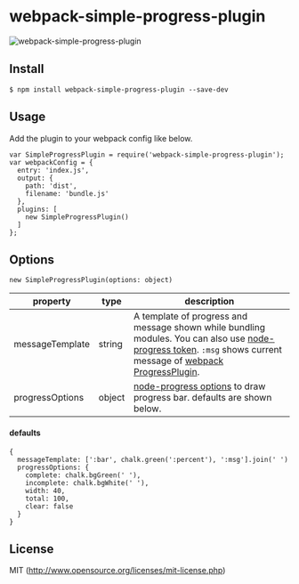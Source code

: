 # webpack-simple-progress-plugin
![webpack-simple-progress-plugin](http://i.imgur.com/5G767Ag.gif)

## Install
```
$ npm install webpack-simple-progress-plugin --save-dev
```

## Usage
Add the plugin to your webpack config like below.
```
var SimpleProgressPlugin = require('webpack-simple-progress-plugin');
var webpackConfig = {
  entry: 'index.js',
  output: {
    path: 'dist',
    filename: 'bundle.js'
  },
  plugins: [
    new SimpleProgressPlugin()
  ]
};
```

## Options
```
new SimpleProgressPlugin(options: object)
```
|property|type|description|
| -------- | ---- | ----------- |
| messageTemplate | string | A template of progress and message shown while bundling modules. You can also use [node-progress token](https://github.com/visionmedia/node-progress#tokens). ```:msg``` shows current message of [webpack ProgressPlugin](https://webpack.github.io/docs/list-of-plugins.html#progressplugin). |
| progressOptions | object | [node-progress options](https://github.com/visionmedia/node-progress#options) to draw progress bar. defaults are shown below.

#### defaults
```
{
  messageTemplate: [':bar', chalk.green(':percent'), ':msg'].join(' ')
  progressOptions: {
    complete: chalk.bgGreen(' '),
    incomplete: chalk.bgWhite(' '),
    width: 40,
    total: 100,
    clear: false
  }  
}
```

## License
MIT (http://www.opensource.org/licenses/mit-license.php)
